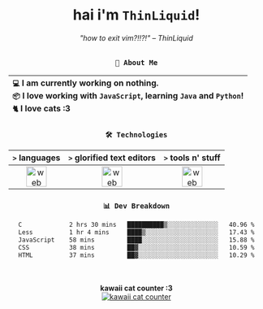 <div align="center">
  
  # hai i'm `ThinLiquid`!
  ###### "how to exit vim?!!?!" – ThinLiquid
  
  ### `👤 About Me`

  | `💻`  I am currently working on __nothing__.<br/>`📦`  I love working with `JavaScript`, learning `Java` and `Python`!</br>`🐈`  I love cats :3 |
  |:---|

  
  ### `🛠️ Technologies`
  
  | `>` **languages**  | `>` **glorified text editors** | `>` **tools n' stuff** |
  |:------------------:|:------------------------------:|:----------------------:|
  | <img src="https://skillicons.dev/icons?i=ts,js,react" alt="web dev" height="40"/> | <img src="https://skillicons.dev/icons?i=vscode,eclipse,idea" alt="web dev" height="40"/> | <img src="https://skillicons.dev/icons?i=bash,git,photoshop" alt="web dev" height="40"/> |
  
  ### `📊 Dev Breakdown`
  
  <!--START_SECTION:waka-->

```txt
C             2 hrs 30 mins   ██████████▒░░░░░░░░░░░░░░   40.96 %
Less          1 hr 4 mins     ████▒░░░░░░░░░░░░░░░░░░░░   17.43 %
JavaScript    58 mins         ████░░░░░░░░░░░░░░░░░░░░░   15.88 %
CSS           38 mins         ██▓░░░░░░░░░░░░░░░░░░░░░░   10.59 %
HTML          37 mins         ██▓░░░░░░░░░░░░░░░░░░░░░░   10.29 %
```

<!--END_SECTION:waka-->
  
  <br/><br/>
  <b>kawaii cat counter :3</b><br/>
  [![kawaii cat counter](https://count.getloli.com/get/@ThinLiquid?theme=moebooru)](https://moe-counter.glitch.me)
</div>

